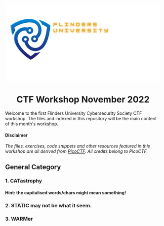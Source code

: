 <p align="center">
  <img src="/img/CySocLogo.png" alt="CySoc Logo"/>
</p>

<h1 align="center"> CTF Workshop November 2022 </h1>

Welcome to the first Flinders University Cybersecurity Society CTF workshop. The files and indexed in this repository will be the main content of this month's workshop.

#### Disclaimer
*The files, exercises, code snippets and other resources featured in this workshop are all derived from [PicoCTF](https://picoctf.org/). All credits belong to PicoCTF.*

## General Category

### 1. CATastrophy

#### Hint: the capitalised words/chars might mean something!

### 2. STATIC may not be what it seem.

### 3. WARMer

